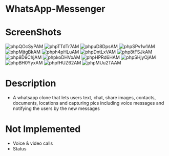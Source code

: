 # WhatsApp-Messenger

# ScreenShots
![phpQOcSyPAM](https://user-images.githubusercontent.com/53410915/102803441-ec2bb000-43c0-11eb-818b-e86c791e5a98.jpg)
![phpTTdTr7AM](https://user-images.githubusercontent.com/53410915/102803276-ad95f580-43c0-11eb-9732-a1feb4b0db0e.jpg)
![phpuD8DpsAM](https://user-images.githubusercontent.com/53410915/102803256-a8d14180-43c0-11eb-8e5e-69b017e17770.jpg)
![phpSPv1w1AM](https://user-images.githubusercontent.com/53410915/102803274-ad95f580-43c0-11eb-9a80-d4c4d55b7b2d.jpg)
![phpMjtgBkAM](https://user-images.githubusercontent.com/53410915/102803269-ac64c880-43c0-11eb-9ac4-ff457c6a9c2f.jpg)
![phph4pHLuAM](https://user-images.githubusercontent.com/53410915/102803263-ab339b80-43c0-11eb-8c24-e598927ed4f8.jpg)
![phpDntLxVAM](https://user-images.githubusercontent.com/53410915/102803261-aa9b0500-43c0-11eb-81a4-89b8d30c61b2.jpg)
![php8tFSJkAM](https://user-images.githubusercontent.com/53410915/102803258-aa026e80-43c0-11eb-864e-65c9ce43c864.jpg)
![php8D9ChjAM](https://user-images.githubusercontent.com/53410915/102803257-aa026e80-43c0-11eb-96a5-1831bedc7c22.jpg)
![phpkoDHVoAM](https://user-images.githubusercontent.com/53410915/102803267-abcc3200-43c0-11eb-932c-39ddd8e4b628.jpg)
![phpHPRd6HAM](https://user-images.githubusercontent.com/53410915/102803265-abcc3200-43c0-11eb-953f-2d34f1301a52.jpg)
![phpSHjyOjAM](https://user-images.githubusercontent.com/53410915/102803272-acfd5f00-43c0-11eb-9919-5a439bafaffe.jpg)
![phpBH0YyxAM](https://user-images.githubusercontent.com/53410915/102803259-aa9b0500-43c0-11eb-98b8-3899eaa5916b.jpg)
![phpfHUZ62AM](https://user-images.githubusercontent.com/53410915/102803262-ab339b80-43c0-11eb-8908-420f60f76289.jpg)
![phpMUu2TAAM](https://user-images.githubusercontent.com/53410915/102803270-acfd5f00-43c0-11eb-9b45-ff02ce6b18d8.jpg)


# Description
- A whatsapp clone that lets users text, chat, share images, contacts, documents, locations and capturing pics
  including voice messages and notifying the users by the new messages 

# Not Implemented
- Voice & video calls 
- Status
